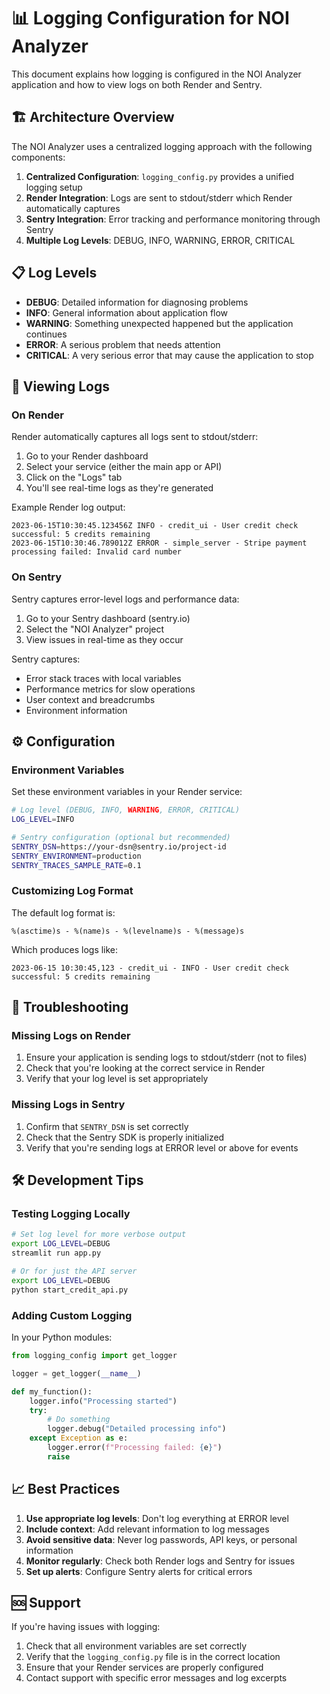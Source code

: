 # 📊 Logging Configuration for NOI Analyzer

This document explains how logging is configured in the NOI Analyzer application and how to view logs on both Render and Sentry.

## 🏗️ Architecture Overview

The NOI Analyzer uses a centralized logging approach with the following components:

1. **Centralized Configuration**: `logging_config.py` provides a unified logging setup
2. **Render Integration**: Logs are sent to stdout/stderr which Render automatically captures
3. **Sentry Integration**: Error tracking and performance monitoring through Sentry
4. **Multiple Log Levels**: DEBUG, INFO, WARNING, ERROR, CRITICAL

## 📋 Log Levels

- **DEBUG**: Detailed information for diagnosing problems
- **INFO**: General information about application flow
- **WARNING**: Something unexpected happened but the application continues
- **ERROR**: A serious problem that needs attention
- **CRITICAL**: A very serious error that may cause the application to stop

## 🎯 Viewing Logs

### On Render

Render automatically captures all logs sent to stdout/stderr:

1. Go to your Render dashboard
2. Select your service (either the main app or API)
3. Click on the "Logs" tab
4. You'll see real-time logs as they're generated

Example Render log output:
```
2023-06-15T10:30:45.123456Z INFO - credit_ui - User credit check successful: 5 credits remaining
2023-06-15T10:30:46.789012Z ERROR - simple_server - Stripe payment processing failed: Invalid card number
```

### On Sentry

Sentry captures error-level logs and performance data:

1. Go to your Sentry dashboard (sentry.io)
2. Select the "NOI Analyzer" project
3. View issues in real-time as they occur

Sentry captures:
- Error stack traces with local variables
- Performance metrics for slow operations
- User context and breadcrumbs
- Environment information

## ⚙️ Configuration

### Environment Variables

Set these environment variables in your Render service:

```bash
# Log level (DEBUG, INFO, WARNING, ERROR, CRITICAL)
LOG_LEVEL=INFO

# Sentry configuration (optional but recommended)
SENTRY_DSN=https://your-dsn@sentry.io/project-id
SENTRY_ENVIRONMENT=production
SENTRY_TRACES_SAMPLE_RATE=0.1
```

### Customizing Log Format

The default log format is:
```
%(asctime)s - %(name)s - %(levelname)s - %(message)s
```

Which produces logs like:
```
2023-06-15 10:30:45,123 - credit_ui - INFO - User credit check successful: 5 credits remaining
```

## 🔧 Troubleshooting

### Missing Logs on Render

1. Ensure your application is sending logs to stdout/stderr (not to files)
2. Check that you're looking at the correct service in Render
3. Verify that your log level is set appropriately

### Missing Logs in Sentry

1. Confirm that `SENTRY_DSN` is set correctly
2. Check that the Sentry SDK is properly initialized
3. Verify that you're sending logs at ERROR level or above for events

## 🛠️ Development Tips

### Testing Logging Locally

```bash
# Set log level for more verbose output
export LOG_LEVEL=DEBUG
streamlit run app.py

# Or for just the API server
export LOG_LEVEL=DEBUG
python start_credit_api.py
```

### Adding Custom Logging

In your Python modules:

```python
from logging_config import get_logger

logger = get_logger(__name__)

def my_function():
    logger.info("Processing started")
    try:
        # Do something
        logger.debug("Detailed processing info")
    except Exception as e:
        logger.error(f"Processing failed: {e}")
        raise
```

## 📈 Best Practices

1. **Use appropriate log levels**: Don't log everything at ERROR level
2. **Include context**: Add relevant information to log messages
3. **Avoid sensitive data**: Never log passwords, API keys, or personal information
4. **Monitor regularly**: Check both Render logs and Sentry for issues
5. **Set up alerts**: Configure Sentry alerts for critical errors

## 🆘 Support

If you're having issues with logging:

1. Check that all environment variables are set correctly
2. Verify that the `logging_config.py` file is in the correct location
3. Ensure that your Render services are properly configured
4. Contact support with specific error messages and log excerpts